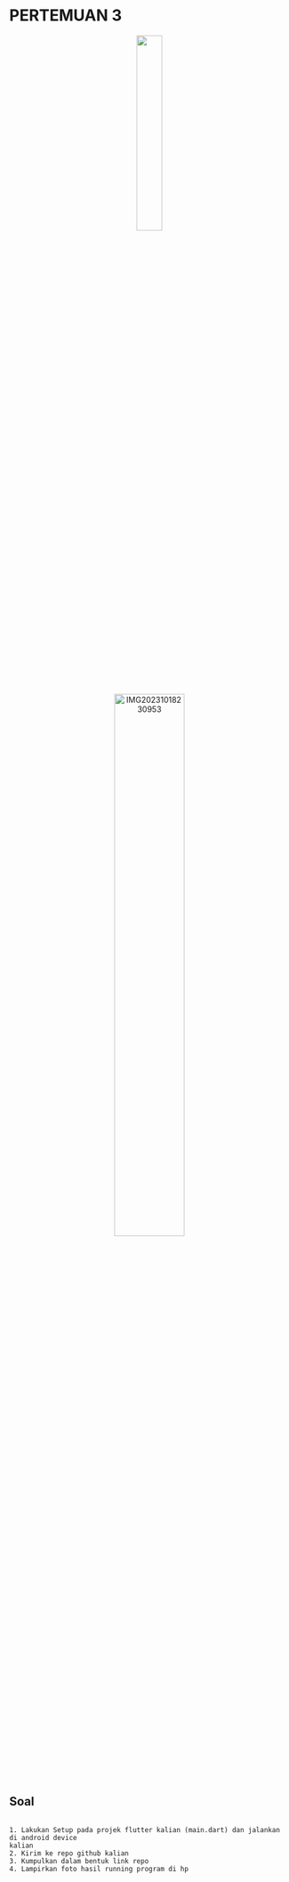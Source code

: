 # PERTEMUAN 3

<p align="center">
  <img src="https://media.tenor.com/mKTS5nbF1zcAAAAd/cute-anime-dancing.gif" width="30%" height="30%">
</p>

<p align="center">
  <img src="https://i.ibb.co/RPf1d5t/IMG20231018230953.jpg" alt="IMG20231018230953" width="50%" height="50%">
</p>

## Soal
```

1. Lakukan Setup pada projek flutter kalian (main.dart) dan jalankan di android device
kalian
2. Kirim ke repo github kalian
3. Kumpulkan dalam bentuk link repo
4. Lampirkan foto hasil running program di hp

```

